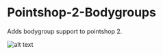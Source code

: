 # Pointshop-2-Bodygroups
Adds bodygroup support to pointshop 2.

![alt text](http://i.imgur.com/wGujnYz.png)
